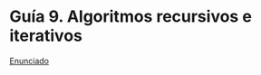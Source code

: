 # Guía 9. Algoritmos recursivos e iterativos

[Enunciado](https://docs.google.com/document/d/1Hl2BlAlBp7RhkLhxuO_A7pP-mIYJlZvs/preview)
